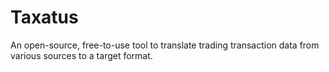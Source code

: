 # Taxatus
An open-source, free-to-use tool to translate trading transaction data from various sources to a target format.
